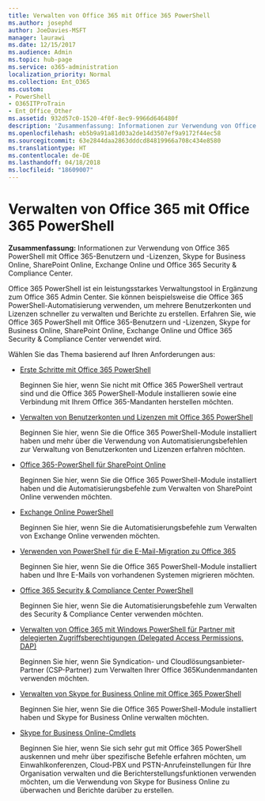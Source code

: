 ```yaml
---
title: Verwalten von Office 365 mit Office 365 PowerShell
ms.author: josephd
author: JoeDavies-MSFT
manager: laurawi
ms.date: 12/15/2017
ms.audience: Admin
ms.topic: hub-page
ms.service: o365-administration
localization_priority: Normal
ms.collection: Ent_O365
ms.custom:
- PowerShell
- O365ITProTrain
- Ent_Office_Other
ms.assetid: 932d57c0-1520-4f0f-8ec9-9966d646480f
description: 'Zusammenfassung: Informationen zur Verwendung von Office 365 PowerShell mit Office 365-Benutzern und -Lizenzen, Skype for Business Online, SharePoint Online, Exchange Online und Office 365 Security & Compliance Center.'
ms.openlocfilehash: eb5b9a91a81d03a2de14d3507ef9a9172f44ec58
ms.sourcegitcommit: 63e2844daa2863dddcd84819966a708c434e8580
ms.translationtype: HT
ms.contentlocale: de-DE
ms.lasthandoff: 04/18/2018
ms.locfileid: "18609007"
---
```

# <a name="manage-office-365-with-office-365-powershell"></a>Verwalten von Office 365 mit Office 365 PowerShell

 **Zusammenfassung:** Informationen zur Verwendung von Office 365 PowerShell mit Office 365-Benutzern und -Lizenzen, Skype for Business Online, SharePoint Online, Exchange Online und Office 365 Security & Compliance Center.
  
Office 365 PowerShell ist ein leistungsstarkes Verwaltungstool in Ergänzung zum Office 365 Admin Center. Sie können beispielsweise die Office 365 PowerShell-Automatisierung verwenden, um mehrere Benutzerkonten und Lizenzen schneller zu verwalten und Berichte zu erstellen. Erfahren Sie, wie Office 365 PowerShell mit Office 365-Benutzern und -Lizenzen, Skype for Business Online, SharePoint Online, Exchange Online und Office 365 Security & Compliance Center verwendet wird.
  
Wählen Sie das Thema basierend auf Ihren Anforderungen aus:
  
- [Erste Schritte mit Office 365 PowerShell](getting-started-with-office-365-powershell.md)

    Beginnen Sie hier, wenn Sie nicht mit Office 365 PowerShell vertraut sind und die Office 365 PowerShell-Module installieren sowie eine Verbindung mit Ihrem Office 365-Mandanten herstellen möchten.

- [Verwalten von Benutzerkonten und Lizenzen mit Office 365 PowerShell](manage-user-accounts-and-licenses-with-office-365-powershell.md)

    Beginnen Sie hier, wenn Sie die Office 365 PowerShell-Module installiert haben und mehr über die Verwendung von Automatisierungsbefehlen zur Verwaltung von Benutzerkonten und Lizenzen erfahren möchten.

- [Office 365-PowerShell für SharePoint Online](https://technet.microsoft.com/library/fp161362.aspx)

    Beginnen Sie hier, wenn Sie die Office 365 PowerShell-Module installiert haben und die Automatisierungsbefehle zum Verwalten von SharePoint Online verwenden möchten.

- [Exchange Online PowerShell](https://docs.microsoft.com/powershell/exchange/exchange-online/exchange-online-powershell)

    Beginnen Sie hier, wenn Sie die Automatisierungsbefehle zum Verwalten von Exchange Online verwenden möchten.

- [Verwenden von PowerShell für die E-Mail-Migration zu Office 365](use-powershell-for-email-migration-to-office-365.md)

    Beginnen Sie hier, wenn Sie die Office 365 PowerShell-Module installiert haben und Ihre E-Mails von vorhandenen Systemen migrieren möchten.

- [Office 365 Security & Compliance Center PowerShell](https://docs.microsoft.com/powershell/exchange/office-365-scc/office-365-scc-powershell)

    Beginnen Sie hier, wenn Sie die Automatisierungsbefehle zum Verwalten des Security & Compliance Center verwenden möchten.

- [Verwalten von Office 365 mit Windows PowerShell für Partner mit delegierten Zugriffsberechtigungen (Delegated Access Permissions, DAP)](manage-office-365-with-windows-powershell-for-delegated-access-permissions-dap-p.md)

    Beginnen Sie hier, wenn Sie Syndication- und Cloudlösungsanbieter-Partner (CSP-Partner) zum Verwalten Ihrer Office 365Kundenmandanten verwenden möchten.

- [Verwalten von Skype for Business Online mit Office 365 PowerShell](manage-skype-for-business-online-with-office-365-powershell.md)

    Beginnen Sie hier, wenn Sie die Office 365 PowerShell-Module installiert haben und Skype for Business Online verwalten möchten.

- [Skype for Business Online-Cmdlets](https://technet.microsoft.com/library/mt228132.aspx)

    Beginnen Sie hier, wenn Sie sich sehr gut mit Office 365 PowerShell auskennen und mehr über spezifische Befehle erfahren möchten, um Einwahlkonferenzen, Cloud-PBX und PSTN-Anrufeinstellungen für Ihre Organisation verwalten und die Berichterstellungsfunktionen verwenden möchten, um die Verwendung von Skype for Business Online zu überwachen und Berichte darüber zu erstellen.
